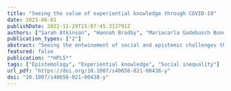 ```yaml
---
title: "Seeing the value of experiential knowledge through COVID-19"
date: 2021-06-01
publishDate: 2022-11-29T15:07:45.313791Z
authors: ["Sarah Atkinson", "Hannah Bradby", "Mariacarla Gadebusch Bondio", "Anna Hallberg", "Jane Macnaugthon", "Ylva Söderfeldt"]
publication_types: ["2"]
abstract: "Seeing the entwinement of social and epistemic challenges through COVID, we discuss the perils of simplistic appeals to ‘follow the science’. A hardened scientism risks excarbating social conflict and fueling conspiracy beliefs. Instead, we see an opportunity to devise more inclusive medical knowledge practices through endorsing experiential knowledge alongside traditional evidence types."
featured: false
publication: "*HPLS*"
tags: ["Epistemology", "Experiential knowledge", "Social inequality"]
url_pdf: "https://doi.org/10.1007/s40656-021-00438-y"
doi: "10.1007/s40656-021-00438-y"
---
```


